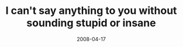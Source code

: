 ---
layout: base.njk
title : 'I can&#39;t say anything to you without sounding stupid or insane' 
view_title : 'I can&#39;t say anything to you without sounding stupid or insane' 
year : '2008' 
date : '2008-04-17' 
img_file : '/drawing/icantsayanythingtoyouwithoutsoundingstupidorinsane.png' 
html_file : 'icantsayanythingtoyouwithoutsoundingstupidorinsane' 
next_html : 'becauseilovedyou.html' 
year_order : '168' 
permalink : "title/{{html_file}}.html"
---